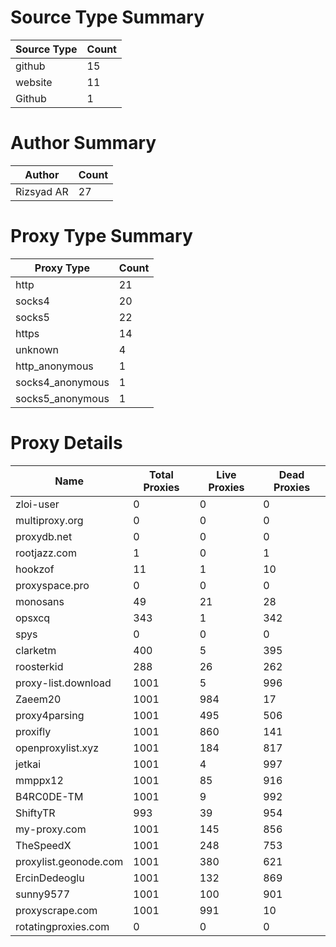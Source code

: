 # Source Type Summary

| Source Type | Count |
|-------------|-------|
| github | 15 |
| website | 11 |
| Github | 1 |


# Author Summary

| Author | Count |
|--------|-------|
| Rizsyad AR | 27 |


# Proxy Type Summary

| Proxy Type | Count |
|------------|-------|
| http | 21 |
| socks4 | 20 |
| socks5 | 22 |
| https | 14 |
| unknown | 4 |
| http_anonymous | 1 |
| socks4_anonymous | 1 |
| socks5_anonymous | 1 |


# Proxy Details

| Name | Total Proxies | Live Proxies | Dead Proxies |
|------|---------------|--------------|---------------|
| zloi-user | 0 | 0 | 0 |
| multiproxy.org | 0 | 0 | 0 |
| proxydb.net | 0 | 0 | 0 |
| rootjazz.com | 1 | 0 | 1 |
| hookzof | 11 | 1 | 10 |
| proxyspace.pro | 0 | 0 | 0 |
| monosans | 49 | 21 | 28 |
| opsxcq | 343 | 1 | 342 |
| spys | 0 | 0 | 0 |
| clarketm | 400 | 5 | 395 |
| roosterkid | 288 | 26 | 262 |
| proxy-list.download | 1001 | 5 | 996 |
| Zaeem20 | 1001 | 984 | 17 |
| proxy4parsing | 1001 | 495 | 506 |
| proxifly | 1001 | 860 | 141 |
| openproxylist.xyz | 1001 | 184 | 817 |
| jetkai | 1001 | 4 | 997 |
| mmppx12 | 1001 | 85 | 916 |
| B4RC0DE-TM | 1001 | 9 | 992 |
| ShiftyTR | 993 | 39 | 954 |
| my-proxy.com | 1001 | 145 | 856 |
| TheSpeedX | 1001 | 248 | 753 |
| proxylist.geonode.com | 1001 | 380 | 621 |
| ErcinDedeoglu | 1001 | 132 | 869 |
| sunny9577 | 1001 | 100 | 901 |
| proxyscrape.com | 1001 | 991 | 10 |
| rotatingproxies.com | 0 | 0 | 0 |
